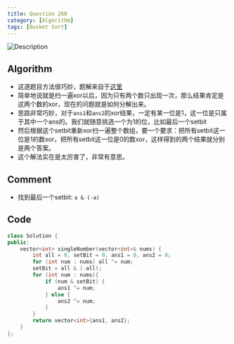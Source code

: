 ```yaml
---
title: Question 260
category: [Algorithm]
tags: [Busket Sort]
---
```


![Description](../Assets/Figure/question260.png)

## Algorithm 

- 这道题目方法很巧妙，题解来自于[这里](https://discuss.leetcode.com/topic/21605/accepted-c-java-o-n-time-o-1-space-easy-solution-with-detail-explanations)
- 简单地说就是扫一遍xor以后，因为只有两个数只出现一次，那么结果肯定是这两个数的xor，现在的问题就是如何分解出来。
- 思路非常巧妙，对于`ans1`和`ans2`的xor结果，一定有某一位是1，这一位是只属于其中一个ans的。我们就随意挑选一个为1的位，比如最后一个setbit
- 然后根据这个setbit重新xor扫一遍整个数组，要一个要求：把所有setbit这一位是1的数xor，把所有setbit这一位是0的数xor，这样得到的两个结果就分别是两个答案。
- 这个解法实在是太厉害了，非常有意思。

## Comment

- 找到最后一个setbit: `a & (-a)`

## Code

```c++
class Solution {
public:
    vector<int> singleNumber(vector<int>& nums) {
        int all = 0, setBit = 0, ans1 = 0, ans2 = 0;
        for (int num : nums) all ^= num;
        setBit = all & (-all);
        for (int num : nums){
            if (num & setBit) {
                ans1 ^= num;
            } else {
                ans2 ^= num;
            }
        }
        return vector<int>{ans1, ans2};
    }
};
```